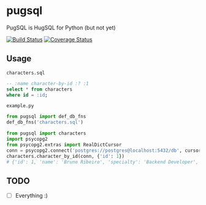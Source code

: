 # pugsql
PugSQL is HugSQL for Python (but not yet)

[![Build Status](https://travis-ci.org/loop0/pugsql.svg?branch=master)](https://travis-ci.org/loop0/pugsql) [![Coverage Status](https://coveralls.io/repos/github/loop0/pugsql/badge.svg?branch=master)](https://coveralls.io/github/loop0/pugsql?branch=master)

## Usage

`characters.sql`
```sql
-- :name character-by-id :? :1
select * from characters
where id = :id;
```

`example.py`
```python
from pugsql import def_db_fns
def_db_fns('characters.sql')

from pugsql import characters
import psycopg2
from psycopg2.extras import RealDictCursor
conn = psycopg2.connect('postgres://postgres@localhost:5432/db', cursor_factory=RealDictCursor)
characters.character_by_id(conn, {'id': 1})
# {'id': 1, 'name': 'Bruno Ribeiro', 'specialty': 'Backend Developer', 'created_at': datetime.datetime(2018, 6, 7, 2, 8, 5, 449020)}
```

## TODO
- [ ] Everything :)
